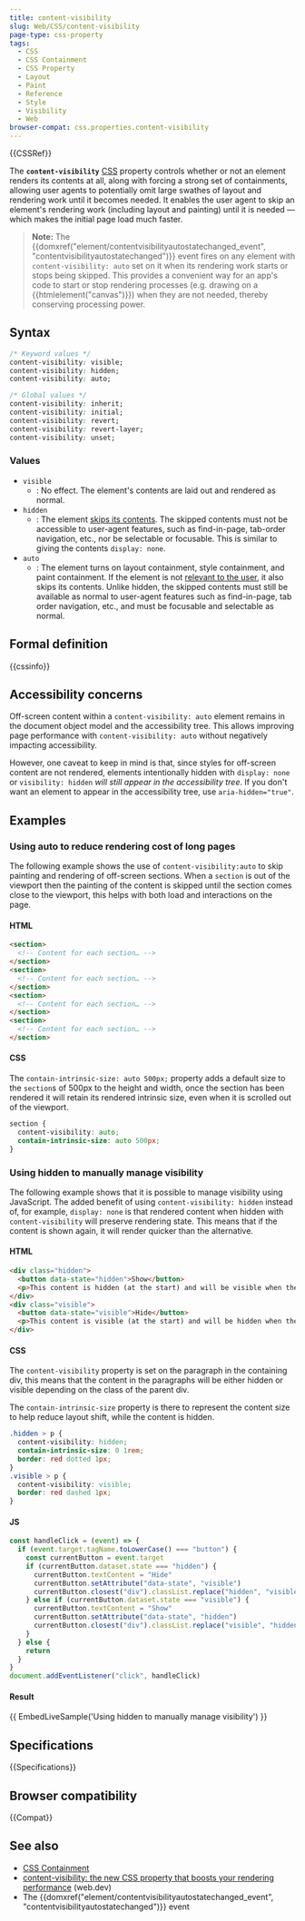 ```yaml
---
title: content-visibility
slug: Web/CSS/content-visibility
page-type: css-property
tags:
  - CSS
  - CSS Containment
  - CSS Property
  - Layout
  - Paint
  - Reference
  - Style
  - Visibility
  - Web
browser-compat: css.properties.content-visibility
---
```


{{CSSRef}}

The **`content-visibility`** [CSS](/en-US/docs/Web/CSS) property controls whether or not an element renders its contents at all, along with forcing a strong set of containments, allowing user agents to potentially omit large swathes of layout and rendering work until it becomes needed. It enables the user agent to skip an element's rendering work (including layout and painting) until it is needed — which makes the initial page load much faster.

> **Note:** The {{domxref("element/contentvisibilityautostatechanged_event", "contentvisibilityautostatechanged")}} event fires on any element with `content-visibility: auto` set on it when its rendering work starts or stops being skipped. This provides a convenient way for an app's code to start or stop rendering processes (e.g. drawing on a {{htmlelement("canvas")}}) when they are not needed, thereby conserving processing power.

## Syntax

```css
/* Keyword values */
content-visibility: visible;
content-visibility: hidden;
content-visibility: auto;

/* Global values */
content-visibility: inherit;
content-visibility: initial;
content-visibility: revert;
content-visibility: revert-layer;
content-visibility: unset;
```

### Values

- `visible`
  - : No effect. The element's contents are laid out and rendered as normal.
- `hidden`
  - : The element [skips its contents](/en-US/docs/Web/CSS/CSS_Containment#skips_its_contents). The skipped contents must not be accessible to user-agent features, such as find-in-page, tab-order navigation, etc., nor be selectable or focusable. This is similar to giving the contents `display: none`.
- `auto`
  - : The element turns on layout containment, style containment, and paint containment. If the element is not [relevant to the user](/en-US/docs/Web/CSS/CSS_Containment#relevant_to_the_user), it also skips its contents. Unlike hidden, the skipped contents must still be available as normal to user-agent features such as find-in-page, tab order navigation, etc., and must be focusable and selectable as normal.

## Formal definition

{{cssinfo}}

## Accessibility concerns

Off-screen content within a `content-visibility: auto` element remains in the document object model and the accessibility tree. This allows improving page performance with `content-visibility: auto` without negatively impacting accessibility.

However, one caveat to keep in mind is that, since styles for off-screen content are not rendered, elements intentionally hidden with `display: none` or `visibility: hidden` _will still appear in the accessibility tree_. If you don't want an element to appear in the accessibility tree, use `aria-hidden="true"`.

## Examples

### Using auto to reduce rendering cost of long pages

The following example shows the use of `content-visibility:auto` to skip painting and rendering of off-screen sections. When a `section` is out of the viewport then the painting of the content is skipped until the section comes close to the viewport, this helps with both load and interactions on the page.

#### HTML

```html
<section>
  <!-- Content for each section… -->
</section>
<section>
  <!-- Content for each section… -->
</section>
<section>
  <!-- Content for each section… -->
</section>
<section>
  <!-- Content for each section… -->
</section>

```

#### CSS

The `contain-intrinsic-size: auto 500px;` property adds a default size to the `section`s of 500px to the height and width, once the section has been rendered it will retain its rendered intrinsic size, even when it is scrolled out of the viewport.

```css
section {
  content-visibility: auto;
  contain-intrinsic-size: auto 500px;
}
```

### Using hidden to manually manage visibility

The following example shows that it is possible to manage visibility using JavaScript. The added benefit of using `content-visibility: hidden` instead of, for example, `display: none` is that rendered content when hidden with `content-visibility` will preserve rendering state. This means that if the content is shown again, it will render quicker than the alternative.

#### HTML

```html
<div class="hidden">
  <button data-state="hidden">Show</button>
  <p>This content is hidden (at the start) and will be visible when the button is clicked.</p>
</div>
<div class="visible">
  <button data-state="visible">Hide</button>
  <p>This content is visible (at the start) and will be hidden when the button is clicked.</p>
</div>
```

#### CSS

The `content-visibility` property is set on the paragraph in the containing div, this means that the content in the paragraphs will be either hidden or visible depending on the class of the parent div.

The `contain-intrinsic-size` property is there to represent the content size to help reduce layout shift, while the content is hidden.

```css
.hidden > p {
  content-visibility: hidden;
  contain-intrinsic-size: 0 1rem;
  border: red dotted 1px;
}
.visible > p {
  content-visibility: visible;
  border: red dashed 1px;
}
```

#### JS

```js
const handleClick = (event) => {
  if (event.target.tagName.toLowerCase() === "button") {
    const currentButton = event.target
    if (currentButton.dataset.state === "hidden") {
      currentButton.textContent = "Hide"
      currentButton.setAttribute("data-state", "visible")
      currentButton.closest("div").classList.replace("hidden", "visible")
    } else if (currentButton.dataset.state === "visible") {
      currentButton.textContent = "Show"
      currentButton.setAttribute("data-state", "hidden")
      currentButton.closest("div").classList.replace("visible", "hidden")
    }
  } else {
    return
  }
}
document.addEventListener("click", handleClick)
```

#### Result

{{ EmbedLiveSample('Using hidden to manually manage visibility') }}

## Specifications

{{Specifications}}

## Browser compatibility

{{Compat}}

## See also

- [CSS Containment](/en-US/docs/Web/CSS/CSS_Containment)
- [content-visibility: the new CSS property that boosts your rendering performance](https://web.dev/content-visibility/) (web.dev)
- The {{domxref("element/contentvisibilityautostatechanged_event", "contentvisibilityautostatechanged")}} event
